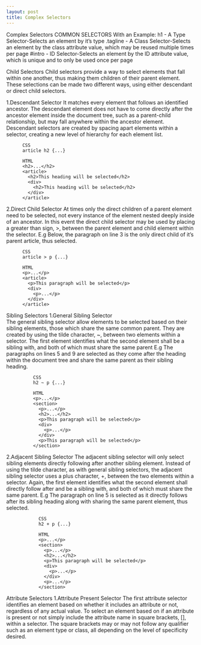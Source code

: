 ```yaml
---
layout: post
title: Complex Selectors
---
```

Complex Selectors
COMMON SELECTORS
With an Example:
 h1 - A Type Selector-Selects an element by it’s type
 .tagline - A Class Selector-Selects an element by the class attribute value, which may be reused multiple times per page
 #intro - ID Selector-Selects an element by the ID attribute value, which is unique and to only be used once per page

 Child Selectors
Child selectors provide a way to select elements that fall within one another, thus making them children of their parent element. These selections can be made two different ways, using either descendant or direct child selectors.

1.Descendant Selector
It matches every element that follows an identified ancestor. The descendant element does not have to come directly after the ancestor element inside the document tree, such as a parent-child relationship, but may fall anywhere within the ancestor element. Descendant selectors are created by spacing apart elements within a selector, creating a new level of hierarchy for each element list.

          CSS
          article h2 {...}

          HTML
          <h2>...</h2>
          <article>
            <h2>This heading will be selected</h2>
            <div>
              <h2>This heading will be selected</h2>
            </div>
          </article>

2.Direct Child Selector
At times only the direct children of a parent element need to be selected, not every instance of the element nested deeply inside of an ancestor. In this event the direct child selector may be used by placing a greater than sign, >, between the parent element and child element within the selector.
E.g Below, the paragraph on line 3 is the only direct child of it’s parent article, thus selected.

          CSS
          article > p {...}

          HTML
          <p>...</p>
          <article>
            <p>This paragraph will be selected</p>
            <div>
              <p>...</p>
            </div>
          </article>

Sibling Selectors
1.General Sibling Selector          
The general sibling selector allow elements to be selected based on their sibling elements, those which share the same common parent. They are created by using the tilde character, ~, between two elements within a selector. The first element identifies what the second element shall be a sibling with, and both of which must share the same parent
E.g The paragraphs on lines 5 and 9 are selected as they come after the heading within the document tree and share the same parent as their sibling heading.

              CSS
              h2 ~ p {...}

              HTML
              <p>...</p>
              <section>
                <p>...</p>
                <h2>...</h2>
                <p>This paragraph will be selected</p>
                <div>
                  <p>...</p>
                </div>
                <p>This paragraph will be selected</p>
              </section>

2.Adjacent Sibling Selector
The adjacent sibling selector will only select sibling elements directly following after another sibling element. Instead of using the tilde character, as with general sibling selectors, the adjacent sibling selector uses a plus character, +, between the two elements within a selector. Again, the first element identifies what the second element shall directly follow after and be a sibling with, and both of which must share the same parent.
E.g The paragraph on line 5 is selected as it directly follows after its sibling heading along with sharing the same parent element, thus selected.

                CSS
                h2 + p {...}

                HTML
                <p>...</p>
                <section>
                  <p>...</p>
                  <h2>...</h2>
                  <p>This paragraph will be selected</p>
                  <div>
                    <p>...</p>
                  </div>
                  <p>...</p>
                </section>

Attribute Selectors
1.Attribute Present Selector
The first attribute selector identifies an element based on whether it includes an attribute or not, regardless of any actual value. To select an element based on if an attribute is present or not simply include the attribute name in square brackets, [], within a selector. The square brackets may or may not follow any qualifier such as an element type or class, all depending on the level of specificity desired.
